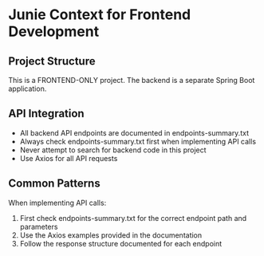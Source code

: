 # Junie Context for Frontend Development

## Project Structure
This is a FRONTEND-ONLY project. The backend is a separate Spring Boot application.

## API Integration
- All backend API endpoints are documented in endpoints-summary.txt
- Always check endpoints-summary.txt first when implementing API calls
- Never attempt to search for backend code in this project
- Use Axios for all API requests

## Common Patterns
When implementing API calls:
1. First check endpoints-summary.txt for the correct endpoint path and parameters
2. Use the Axios examples provided in the documentation
3. Follow the response structure documented for each endpoint
